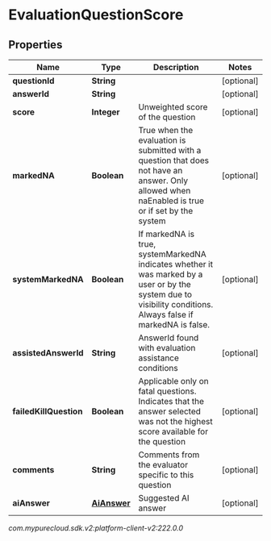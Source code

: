 # EvaluationQuestionScore


## Properties

| Name | Type | Description | Notes |
| ------------ | ------------- | ------------- | ------------- |
| **questionId** | **String** |  |  [optional] |
| **answerId** | **String** |  |  [optional] |
| **score** | **Integer** | Unweighted score of the question |  [optional] |
| **markedNA** | **Boolean** | True when the evaluation is submitted with a question that does not have an answer. Only allowed when naEnabled is true or if set by the system |  [optional] |
| **systemMarkedNA** | **Boolean** | If markedNA is true, systemMarkedNA indicates whether it was marked by a user or by the system due to visibility conditions. Always false if markedNA is false. |  [optional] |
| **assistedAnswerId** | **String** | AnswerId found with evaluation assistance conditions |  [optional] |
| **failedKillQuestion** | **Boolean** | Applicable only on fatal questions. Indicates that the answer selected was not the highest score available for the question |  [optional] |
| **comments** | **String** | Comments from the evaluator specific to this question |  [optional] |
| **aiAnswer** | [**AiAnswer**](AiAnswer) | Suggested AI answer |  [optional] |




_com.mypurecloud.sdk.v2:platform-client-v2:222.0.0_
